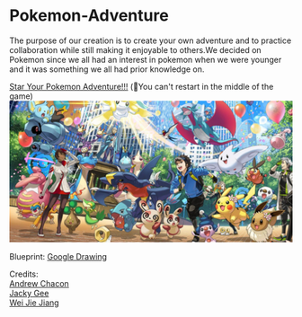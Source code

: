 # Pokemon-Adventure

The purpose of our creation is to create your own adventure and to practice collaboration while still making it enjoyable to others.We decided on Pokemon since we all had an interest in pokemon when we were younger and it was something we all had prior knowledge on.

[Star Your Pokemon Adventure!!!](the-game/start.md) (🛑You can't restart in the middle of the game)
![pokemon-adventure](https://raw.githubusercontent.com/weijiej2964/Pokemon-Adventure/main/img/pokemon-adventure.jpg)

Blueprint:
[Google Drawing](https://docs.google.com/drawings/d/1I4qrEeYWMke3QI7ERc5ke5DP4G8p4NyWD0l1Hy8Xefs/edit?ts=60784eba)

Credits:  
[Andrew Chacon](https://github.com/andrewc4662)  
[Jacky Gee](https://github.com/Jackyg1582)      
[Wei Jie Jiang](https://github.com/weijiej2964)    
